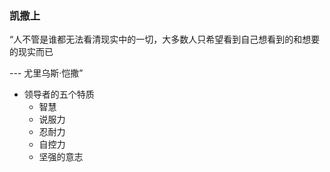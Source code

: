 ### 凯撒上


“人不管是谁都无法看清现实中的一切，大多数人只希望看到自己想看到的和想要的现实而已  

 --- 尤里乌斯·恺撒”


- 领导者的五个特质
	- 智慧
	- 说服力
	- 忍耐力
	- 自控力
	- 坚强的意志